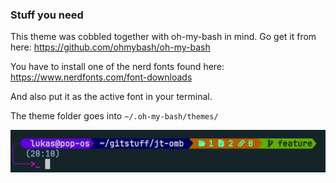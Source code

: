 ### Stuff you need

This theme was cobbled together with oh-my-bash in mind. Go get it from here: https://github.com/ohmybash/oh-my-bash

You have to install one of the nerd fonts found here:
https://www.nerdfonts.com/font-downloads

And also put it as the active font in your terminal.

The theme folder goes into ```~/.oh-my-bash/themes/```


![preview image](https://raw.githubusercontent.com/JudiTeller/jt-omb/feature/jt-omb.png)
